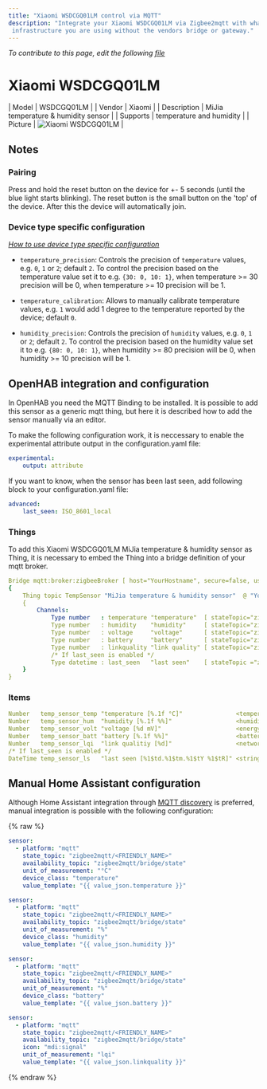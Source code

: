 ```yaml
---
title: "Xiaomi WSDCGQ01LM control via MQTT"
description: "Integrate your Xiaomi WSDCGQ01LM via Zigbee2mqtt with whatever smart home
 infrastructure you are using without the vendors bridge or gateway."
---
```


*To contribute to this page, edit the following
[file](https://github.com/Koenkk/zigbee2mqtt.io/blob/master/docs/devices/WSDCGQ01LM.md)*

# Xiaomi WSDCGQ01LM

| Model | WSDCGQ01LM  |
| Vendor  | Xiaomi  |
| Description | MiJia temperature & humidity sensor |
| Supports | temperature and humidity |
| Picture | ![Xiaomi WSDCGQ01LM](../images/devices/WSDCGQ01LM.jpg) |

## Notes


### Pairing
Press and hold the reset button on the device for +- 5 seconds (until the blue light starts blinking). The reset button is the small button on the 'top' of the device. After this the device will automatically join.


### Device type specific configuration
*[How to use device type specific configuration](../information/configuration.md)*


* `temperature_precision`: Controls the precision of `temperature` values,
e.g. `0`, `1` or `2`; default `2`.
To control the precision based on the temperature value set it to e.g. `{30: 0, 10: 1}`,
when temperature >= 30 precision will be 0, when temperature >= 10 precision will be 1.
* `temperature_calibration`: Allows to manually calibrate temperature values,
e.g. `1` would add 1 degree to the temperature reported by the device; default `0`.


* `humidity_precision`: Controls the precision of `humidity` values, e.g. `0`, `1` or `2`; default `2`.
To control the precision based on the humidity value set it to e.g. `{80: 0, 10: 1}`,
when humidity >= 80 precision will be 0, when humidity >= 10 precision will be 1.


## OpenHAB integration and configuration
In OpenHAB you need the MQTT Binding to be installed. It is possible to add this sensor as a generic mqtt thing, but here it is described how to add the sensor manually via an editor.

To make the following configuration work, it is neccessary to enable the experimental attribute output in the configuration.yaml file:
```yaml
experimental:
    output: attribute
```

If you want to know, when the sensor has been last seen, add following block to your configuration.yaml file:
```yaml
advanced:
    last_seen: ISO_8601_local
```

### Things
To add this Xiaomi WSDCGQ01LM MiJia temperature & humidity sensor as Thing, it is necessary to embed the Thing into a bridge definition of your mqtt broker.

```yaml
Bridge mqtt:broker:zigbeeBroker [ host="YourHostname", secure=false, username="your_username", password="your_password" ]
{
    Thing topic TempSensor "MiJia temperature & humidity sensor"  @ "Your room"
    {
        Channels:
            Type number   : temperature "temperature"  [ stateTopic="zigbee2mqtt/<FRIENDLY_NAME>/temperature" ]
            Type number   : humidity    "humidity"     [ stateTopic="zigbee2mqtt/<FRIENDLY_NAME>/humidity" ]
            Type number   : voltage     "voltage"      [ stateTopic="zigbee2mqtt/<FRIENDLY_NAME>/voltage" ]
            Type number   : battery     "battery"      [ stateTopic="zigbee2mqtt/<FRIENDLY_NAME>/battery" ]
            Type number   : linkquality "link quality" [ stateTopic="zigbee2mqtt/<FRIENDLY_NAME>/linkquality" ]
			/* If last_seen is enabled */
            Type datetime : last_seen   "last seen"    [ stateTopic ="zigbee2mqtt/<FRIENDLY_NAME>/last_seen" ]
    }
}
```

### Items
```yaml
Number   temp_sensor_temp "temperature [%.1f °C]"               <temperature> {channel="mqtt:topic:zigbeeBroker:TempSensor:temperature"}
Number   temp_sensor_hum  "humidity [%.1f %%]"                  <humidity>    {channel="mqtt:topic:zigbeeBroker:TempSensor:humidity"}
Number   temp_sensor_volt "voltage [%d mV]"                     <energy>      {channel="mqtt:topic:zigbeeBroker:TempSensor:voltage"}
Number   temp_sensor_batt "battery [%.1f %%]"                   <battery>     {channel="mqtt:topic:zigbeeBroker:TempSensor:battery"}
Number   temp_sensor_lqi  "link qualitiy [%d]"                  <network>     {channel="mqtt:topic:zigbeeBroker:TempSensor:linkquality"}
/* If last_seen is enabled */
DateTime temp_sensor_ls   "last seen [%1$td.%1$tm.%1$tY %1$tR]" <string>      {channel="mqtt:topic:zigbeeBroker:TempSensor:last_seen"}
```


## Manual Home Assistant configuration
Although Home Assistant integration through [MQTT discovery](../integration/home_assistant) is preferred,
manual integration is possible with the following configuration:


{% raw %}
```yaml
sensor:
  - platform: "mqtt"
    state_topic: "zigbee2mqtt/<FRIENDLY_NAME>"
    availability_topic: "zigbee2mqtt/bridge/state"
    unit_of_measurement: "°C"
    device_class: "temperature"
    value_template: "{{ value_json.temperature }}"

sensor:
  - platform: "mqtt"
    state_topic: "zigbee2mqtt/<FRIENDLY_NAME>"
    availability_topic: "zigbee2mqtt/bridge/state"
    unit_of_measurement: "%"
    device_class: "humidity"
    value_template: "{{ value_json.humidity }}"

sensor:
  - platform: "mqtt"
    state_topic: "zigbee2mqtt/<FRIENDLY_NAME>"
    availability_topic: "zigbee2mqtt/bridge/state"
    unit_of_measurement: "%"
    device_class: "battery"
    value_template: "{{ value_json.battery }}"

sensor:
  - platform: "mqtt"
    state_topic: "zigbee2mqtt/<FRIENDLY_NAME>"
    availability_topic: "zigbee2mqtt/bridge/state"
    icon: "mdi:signal"
    unit_of_measurement: "lqi"
    value_template: "{{ value_json.linkquality }}"
```
{% endraw %}


